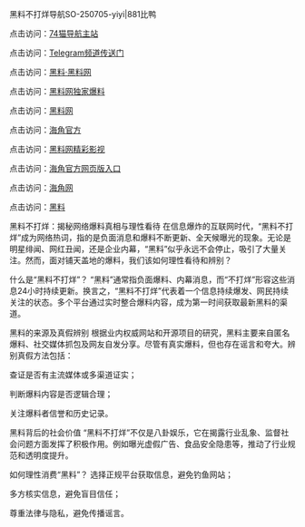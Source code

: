 黑料不打烊导航SO-250705-yiyi|881比鸭

点击访问：<a href="https://74mao.com/">74猫导航主站</a>

点击访问：<a href="https://74mao.com/">Telegram频道传送门</a>

点击访问：<a href="https://heiliaolvzlu3.pages.dev">黑料·黑料网</a>

点击访问：<a href="https://heiliaoyvnrda.pages.dev">黑料网独家爆料</a>

点击访问：<a href="https://ert-6he.pages.dev/">黑料网</a>

点击访问：<a href="https://sdfsh.pages.dev/">海角官方</a>

点击访问：<a href="https://sdbsd.pages.dev/">黑料网精彩影视</a>

点击访问：<a href="https://gdas.pages.dev/">海角官方网页版入口</a>

点击访问：<a href="https://haef.pages.dev/">海角网</a>

点击访问：<a href="https://fge-7ja.pages.dev/">黑料</a>

黑料不打烊：揭秘网络爆料真相与理性看待
在信息爆炸的互联网时代，“黑料不打烊”成为网络热词，指的是负面消息和爆料不断更新、全天候曝光的现象。无论是明星绯闻、网红丑闻，还是企业内幕，“黑料”似乎永远不会停止，吸引了大量关注。然而，面对铺天盖地的爆料，我们该如何理性看待和辨别？

什么是“黑料不打烊”？
“黑料”通常指负面爆料、内幕消息，而“不打烊”形容这些消息24小时持续更新。换言之，“黑料不打烊”代表着一个信息持续爆发、网民持续关注的状态。多个平台通过实时整合爆料内容，成为第一时间获取最新黑料的渠道。

黑料的来源及真假辨别
根据业内权威网站和开源项目的研究，黑料主要来自匿名爆料、社交媒体抓包及网友自发分享。尽管有真实爆料，但也存在谣言和夸大。辨别真假方法包括：

查证是否有主流媒体或多渠道证实；

判断爆料内容是否逻辑合理；

关注爆料者信誉和历史记录。

黑料背后的社会价值
“黑料不打烊”不仅是八卦娱乐，它在揭露行业乱象、监督社会问题方面发挥了积极作用。例如曝光虚假广告、食品安全隐患等，推动了行业规范和透明度提升。

如何理性消费“黑料”？
选择正规平台获取信息，避免钓鱼网站；

多方核实信息，避免盲目信任；

尊重法律与隐私，避免传播谣言。
